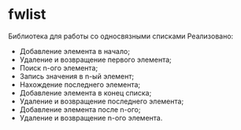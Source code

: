 # fwlist
Библиотека для работы со односвязными списками
Реализовано:
- Добавление элемента в начало;
- Удаление и возвращение первого элемента;
- Поиск n-ого элемента;
- Запись значения в n-ый элемент;
- Нахождение последнего элемента;
- Добавление элемента в конец списка;
- Удаление и возвращение последнего элемента;
- Добавление элемента после n-ого;
- Удаление и возвращение n-ого элемента.